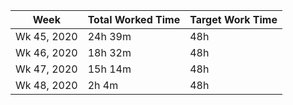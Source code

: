 | Week | Total Worked Time | Target Work Time |
|------|-------------------|------------------|
| Wk 45, 2020 | 24h 39m | 48h |
| Wk 46, 2020 | 18h 32m | 48h |
| Wk 47, 2020 | 15h 14m | 48h |
| Wk 48, 2020 | 2h 4m | 48h |
